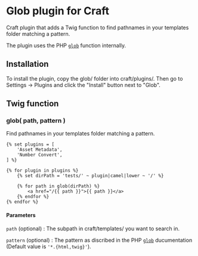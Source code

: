 # Glob plugin for Craft

Craft plugin that adds a Twig function to find pathnames in your templates folder matching a pattern.

The plugin uses the PHP [`glob`][1] function internally.


## Installation

To install the plugin, copy the glob/ folder into craft/plugins/. Then go to Settings → Plugins and click the "Install" button next to "Glob".

## Twig function

### glob( path, pattern )

Find pathnames in your templates folder matching a pattern.

```twig
{% set plugins = [
    'Asset Metadata',
    'Number Convert',
] %}

{% for plugin in plugins %}
    {% set dirPath = 'tests/' ~ plugin|camel|lower ~ '/' %}

    {% for path in glob(dirPath) %}
        <a href="/{{ path }}">{{ path }}</a>
    {% endfor %}
{% endfor %}
```

#### Parameters

`path` (optional)
:   The subpath in craft/templates/ you want to search in.

`pattern` (optional)
:   The pattern as discribed in the PHP [`glob`][1] ducumentation (Default value is `'*.{html,twig}'`).


  [1]: http://php.net/manual/en/function.glob.php
